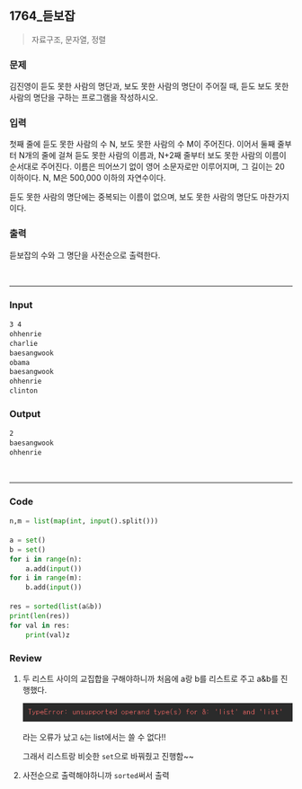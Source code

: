 ## 1764_듣보잡

> 자료구조, 문자열, 정렬

### 문제

김진영이 듣도 못한 사람의 명단과, 보도 못한 사람의 명단이 주어질 때, 듣도 보도 못한 사람의 명단을 구하는 프로그램을 작성하시오.



### 입력

첫째 줄에 듣도 못한 사람의 수 N, 보도 못한 사람의 수 M이 주어진다. 
이어서 둘째 줄부터 N개의 줄에 걸쳐 듣도 못한 사람의 이름과, N+2째 줄부터 보도 못한 사람의 이름이 순서대로 주어진다. 
이름은 띄어쓰기 없이 영어 소문자로만 이루어지며, 그 길이는 20 이하이다. N, M은 500,000 이하의 자연수이다.

듣도 못한 사람의 명단에는 중복되는 이름이 없으며, 보도 못한 사람의 명단도 마찬가지이다.



### 출력

듣보잡의 수와 그 명단을 사전순으로 출력한다.

<br>

---

### Input

```txt
3 4
ohhenrie
charlie
baesangwook
obama
baesangwook
ohhenrie
clinton
```

### Output

```txt
2
baesangwook
ohhenrie
```

<br>

---

### Code

```python
n,m = list(map(int, input().split()))

a = set()
b = set()
for i in range(n):
    a.add(input())
for i in range(m):
    b.add(input())

res = sorted(list(a&b))
print(len(res))
for val in res:
    print(val)z
```



### Review

1. 두 리스트 사이의 교집합을 구해야하니까 처음에 a랑 b를 리스트로 주고 a&b를 진행했다.

    ![image-20210407200806259](BOJ_1764_듣보잡_Bomin.assets/image-20210407200806259.png)

   라는 오류가 났고 `&`는 list에서는 쓸 수 없다!!

   그래서 리스트랑 비슷한 `set`으로 바꿔줬고 진행함~~

2. 사전순으로 출력해야하니까 `sorted`써서 출력